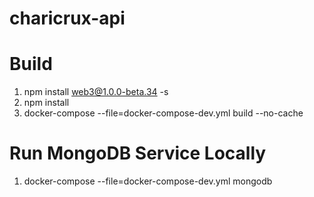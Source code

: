 # charicrux-api


# Build

1. npm install web3@1.0.0-beta.34 -s
2. npm install
3. docker-compose --file=docker-compose-dev.yml build --no-cache  

# Run MongoDB Service Locally

1. docker-compose --file=docker-compose-dev.yml mongodb